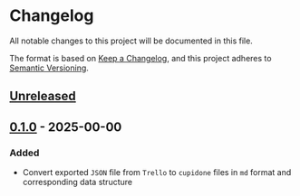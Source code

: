 # Changelog

All notable changes to this project will be documented in this file.

The format is based on [Keep a Changelog](https://keepachangelog.com/en/1.0.0/),
and this project adheres to [Semantic Versioning](https://semver.org/spec/v2.0.0.html).

## [Unreleased]

## [0.1.0] - 2025-00-00

### Added

- Convert exported `JSON` file from `Trello` to `cupidone` files in `md` format and corresponding data structure

[Unreleased]: https://github.com/vikian050194/cupidone/compare/v0.1.0...HEAD
[0.3.0]: https://github.com/vikian050194/cupidone/compare/v0.2.0...v0.3.0
[0.2.0]: https://github.com/vikian050194/cupidone/compare/v0.1.0...v0.2.0
[0.1.0]: https://github.com/vikian050194/cupidone/releases/tag/v0.1.0
